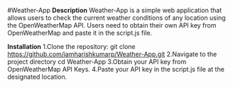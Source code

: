#Weather-App
**Description**
Weather-App is a simple web application that allows users to check the current weather conditions of any location using the OpenWeatherMap API. Users need to obtain their own API key from OpenWeatherMap and paste it in the script.js file.

**Installation**
1.Clone the repository: 
git clone https://github.com/iamharishkumarp/Weather-App.git
2.Navigate to the project directory
cd Weather-App
3.Obtain your API key from OpenWeatherMap API Keys.
4.Paste your API key in the script.js file at the designated location.


